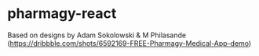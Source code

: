 # pharmagy-react
Based on designs by Adam Sokolowski & M Philasande (https://dribbble.com/shots/6592169-FREE-Pharmagy-Medical-App-demo)
